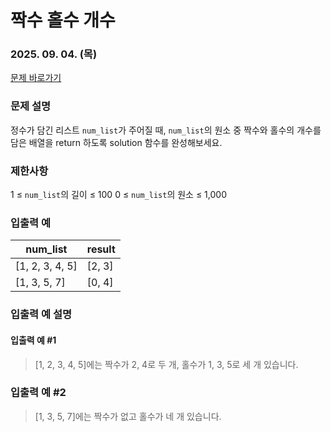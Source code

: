 # 짝수 홀수 개수
### 2025. 09. 04. (목)

[문제 바로가기](https://school.programmers.co.kr/learn/courses/30/lessons/120824)

### 문제 설명
정수가 담긴 리스트 `num_list`가 주어질 때, `num_list`의 원소 중 짝수와 홀수의 개수를 담은 배열을 return 하도록 solution 함수를 완성해보세요.

### 제한사항
1 ≤ `num_list`의 길이 ≤ 100
0 ≤ `num_list`의 원소 ≤ 1,000

### 입출력 예
|num_list|result|
|---|---|
|[1, 2, 3, 4, 5]|[2, 3]|
|[1, 3, 5, 7]|[0, 4]|

### 입출력 예 설명
#### 입출력 예 #1
> [1, 2, 3, 4, 5]에는 짝수가 2, 4로 두 개, 홀수가 1, 3, 5로 세 개 있습니다.

### 입출력 예 #2
> [1, 3, 5, 7]에는 짝수가 없고 홀수가 네 개 있습니다.